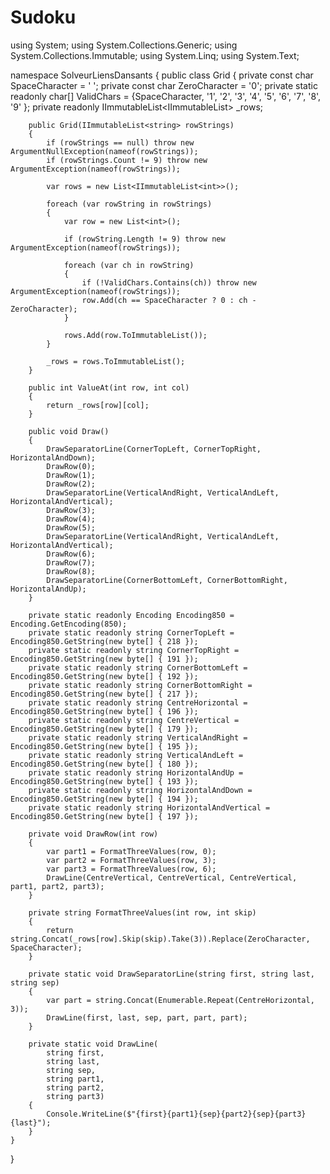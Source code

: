 # Sudoku
using System;
using System.Collections.Generic;
using System.Collections.Immutable;
using System.Linq;
using System.Text;

namespace SolveurLiensDansants
{
    public class Grid
    {
        private const char SpaceCharacter = ' ';
        private const char ZeroCharacter = '0';
        private static readonly char[] ValidChars = {SpaceCharacter, '1', '2', '3', '4', '5', '6', '7', '8', '9' };
        private readonly IImmutableList<IImmutableList<int>> _rows;

        public Grid(IImmutableList<string> rowStrings)
        {
            if (rowStrings == null) throw new ArgumentNullException(nameof(rowStrings));
            if (rowStrings.Count != 9) throw new ArgumentException(nameof(rowStrings));

            var rows = new List<IImmutableList<int>>();

            foreach (var rowString in rowStrings)
            {
                var row = new List<int>();

                if (rowString.Length != 9) throw new ArgumentException(nameof(rowStrings));

                foreach (var ch in rowString)
                {
                    if (!ValidChars.Contains(ch)) throw new ArgumentException(nameof(rowStrings));
                    row.Add(ch == SpaceCharacter ? 0 : ch - ZeroCharacter);
                }

                rows.Add(row.ToImmutableList());
            }

            _rows = rows.ToImmutableList();
        }

        public int ValueAt(int row, int col)
        {
            return _rows[row][col];
        }

        public void Draw()
        {
            DrawSeparatorLine(CornerTopLeft, CornerTopRight, HorizontalAndDown);
            DrawRow(0);
            DrawRow(1);
            DrawRow(2);
            DrawSeparatorLine(VerticalAndRight, VerticalAndLeft, HorizontalAndVertical);
            DrawRow(3);
            DrawRow(4);
            DrawRow(5);
            DrawSeparatorLine(VerticalAndRight, VerticalAndLeft, HorizontalAndVertical);
            DrawRow(6);
            DrawRow(7);
            DrawRow(8);
            DrawSeparatorLine(CornerBottomLeft, CornerBottomRight, HorizontalAndUp);
        }

        private static readonly Encoding Encoding850 = Encoding.GetEncoding(850);
        private static readonly string CornerTopLeft = Encoding850.GetString(new byte[] { 218 });
        private static readonly string CornerTopRight = Encoding850.GetString(new byte[] { 191 });
        private static readonly string CornerBottomLeft = Encoding850.GetString(new byte[] { 192 });
        private static readonly string CornerBottomRight = Encoding850.GetString(new byte[] { 217 });
        private static readonly string CentreHorizontal = Encoding850.GetString(new byte[] { 196 });
        private static readonly string CentreVertical = Encoding850.GetString(new byte[] { 179 });
        private static readonly string VerticalAndRight = Encoding850.GetString(new byte[] { 195 });
        private static readonly string VerticalAndLeft = Encoding850.GetString(new byte[] { 180 });
        private static readonly string HorizontalAndUp = Encoding850.GetString(new byte[] { 193 });
        private static readonly string HorizontalAndDown = Encoding850.GetString(new byte[] { 194 });
        private static readonly string HorizontalAndVertical = Encoding850.GetString(new byte[] { 197 });

        private void DrawRow(int row)
        {
            var part1 = FormatThreeValues(row, 0);
            var part2 = FormatThreeValues(row, 3);
            var part3 = FormatThreeValues(row, 6);
            DrawLine(CentreVertical, CentreVertical, CentreVertical, part1, part2, part3);
        }

        private string FormatThreeValues(int row, int skip)
        {
            return string.Concat(_rows[row].Skip(skip).Take(3)).Replace(ZeroCharacter, SpaceCharacter);
        }

        private static void DrawSeparatorLine(string first, string last, string sep)
        {
            var part = string.Concat(Enumerable.Repeat(CentreHorizontal, 3));
            DrawLine(first, last, sep, part, part, part);
        }

        private static void DrawLine(
            string first,
            string last,
            string sep,
            string part1,
            string part2,
            string part3)
        {
            Console.WriteLine($"{first}{part1}{sep}{part2}{sep}{part3}{last}");
        }
    }
}

